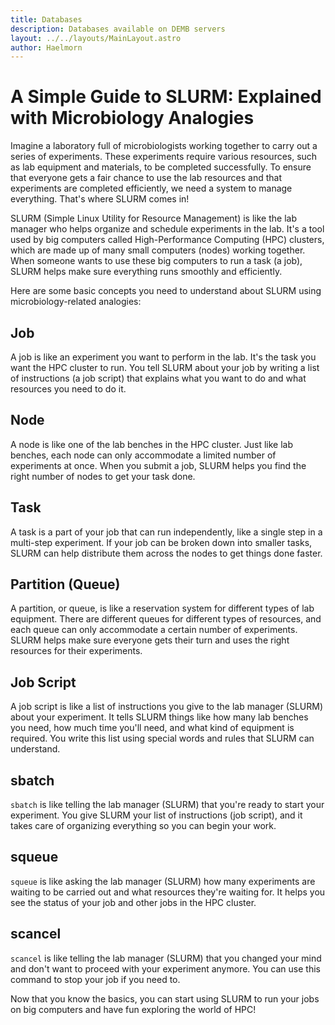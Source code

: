 ```yaml
---
title: Databases
description: Databases available on DEMB servers
layout: ../../layouts/MainLayout.astro
author: Haelmorn
---
```

<style type="text/css" rel="stylesheet">
th { font-size: 1.5rem }
td { font-size: 1rem }
</style>

# A Simple Guide to SLURM: Explained with Microbiology Analogies

Imagine a laboratory full of microbiologists working together to carry out a series of experiments. These experiments require various resources, such as lab equipment and materials, to be completed successfully. To ensure that everyone gets a fair chance to use the lab resources and that experiments are completed efficiently, we need a system to manage everything. That's where SLURM comes in!

SLURM (Simple Linux Utility for Resource Management) is like the lab manager who helps organize and schedule experiments in the lab. It's a tool used by big computers called High-Performance Computing (HPC) clusters, which are made up of many small computers (nodes) working together. When someone wants to use these big computers to run a task (a job), SLURM helps make sure everything runs smoothly and efficiently.

Here are some basic concepts you need to understand about SLURM using microbiology-related analogies:

## Job

A job is like an experiment you want to perform in the lab. It's the task you want the HPC cluster to run. You tell SLURM about your job by writing a list of instructions (a job script) that explains what you want to do and what resources you need to do it.

## Node

A node is like one of the lab benches in the HPC cluster. Just like lab benches, each node can only accommodate a limited number of experiments at once. When you submit a job, SLURM helps you find the right number of nodes to get your task done.

## Task

A task is a part of your job that can run independently, like a single step in a multi-step experiment. If your job can be broken down into smaller tasks, SLURM can help distribute them across the nodes to get things done faster.

## Partition (Queue)

A partition, or queue, is like a reservation system for different types of lab equipment. There are different queues for different types of resources, and each queue can only accommodate a certain number of experiments. SLURM helps make sure everyone gets their turn and uses the right resources for their experiments.

## Job Script

A job script is like a list of instructions you give to the lab manager (SLURM) about your experiment. It tells SLURM things like how many lab benches you need, how much time you'll need, and what kind of equipment is required. You write this list using special words and rules that SLURM can understand.

## sbatch

`sbatch` is like telling the lab manager (SLURM) that you're ready to start your experiment. You give SLURM your list of instructions (job script), and it takes care of organizing everything so you can begin your work.

## squeue

`squeue` is like asking the lab manager (SLURM) how many experiments are waiting to be carried out and what resources they're waiting for. It helps you see the status of your job and other jobs in the HPC cluster.

## scancel

`scancel` is like telling the lab manager (SLURM) that you changed your mind and don't want to proceed with your experiment anymore. You can use this command to stop your job if you need to.

Now that you know the basics, you can start using SLURM to run your jobs on big computers and have fun exploring the world of HPC!